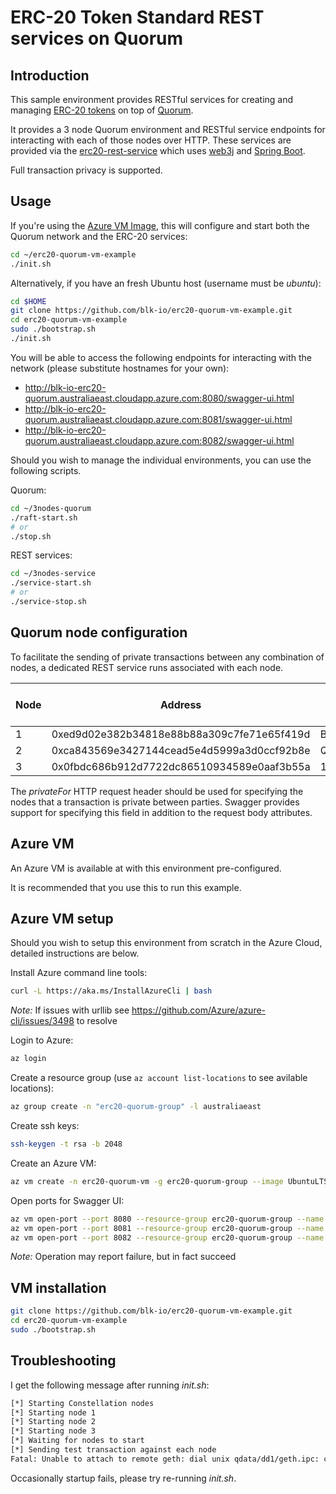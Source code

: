 # ERC-20 Token Standard REST services on Quorum

## Introduction

This sample environment provides RESTful services for creating and managing
[ERC-20 tokens](https://github.com/ethereum/EIPs/issues/20) on top of 
[Quorum](https://github.com/jpmorganchase/quorum). 

It provides a 3 node Quorum environment and RESTful service endpoints for 
interacting with each of those nodes over HTTP. These services are provided 
via the [erc20-rest-service](https://github.com/blk-io/erc20-rest-service)
which uses [web3j](https://web3j.io) and 
[Spring Boot](https://projects.spring.io/spring-boot/).

Full transaction privacy is supported.


## Usage

If you're using the [Azure VM Image](), this will configure and start both the Quorum network and the ERC-20 services:

```bash
cd ~/erc20-quorum-vm-example
./init.sh
```

Alternatively, if you have an fresh Ubuntu host (username must be *ubuntu*):

```bash
cd $HOME
git clone https://github.com/blk-io/erc20-quorum-vm-example.git
cd erc20-quorum-vm-example
sudo ./bootstrap.sh
./init.sh
```

You will be able to access the following endpoints for interacting with 
the network (please substitute hostnames for your own):

* http://blk-io-erc20-quorum.australiaeast.cloudapp.azure.com:8080/swagger-ui.html
* http://blk-io-erc20-quorum.australiaeast.cloudapp.azure.com:8081/swagger-ui.html
* http://blk-io-erc20-quorum.australiaeast.cloudapp.azure.com:8082/swagger-ui.html

Should you wish to manage the individual environments, you can use 
the following scripts.

Quorum:

```bash
cd ~/3nodes-quorum
./raft-start.sh
# or
./stop.sh
```

REST services:

```bash
cd ~/3nodes-service
./service-start.sh
# or
./service-stop.sh
```


## Quorum node configuration

To facilitate the sending of private transactions between any 
combination of nodes, a dedicated REST service runs associated with each 
node.

| Node | Address                                    | Enclave Key                                  | Quorum Node Port | REST Service Port |
|------|--------------------------------------------|----------------------------------------------|------------------|-------------------|
| 1    | 0xed9d02e382b34818e88b88a309c7fe71e65f419d | BULeR8JyUWhiuuCMU/HLA0Q5pzkYT+cHII3ZKBey3Bo= | 22000            | 8080              |
| 2    | 0xca843569e3427144cead5e4d5999a3d0ccf92b8e | QfeDAys9MPDs2XHExtc84jKGHxZg/aj52DTh0vtA3Xc= | 22001            | 8081              |
| 3    | 0x0fbdc686b912d7722dc86510934589e0aaf3b55a | 1iTZde/ndBHvzhcl7V68x44Vx7pl8nwx9LqnM/AfJUg= | 22002            | 8082              |

The *privateFor* HTTP request header should be used for specifying the
nodes that a transaction is private between parties. Swagger provides 
support for specifying this field in addition to the request body 
attributes.


## Azure VM

An Azure VM is available at **<insert link here>** with this environment 
pre-configured.

It is recommended that you use this to run this example.


## Azure VM setup

Should you wish to setup this environment from scratch in the Azure Cloud, 
detailed instructions are below.


Install Azure command line tools:

```bash
curl -L https://aka.ms/InstallAzureCli | bash
```

*Note:* If issues with urllib see https://github.com/Azure/azure-cli/issues/3498 to resolve

Login to Azure:

```bash
az login
```
Create a resource group (use `az account list-locations` to see avilable locations):

```bash
az group create -n "erc20-quorum-group" -l australiaeast
```

Create ssh keys:

```bash
ssh-keygen -t rsa -b 2048 
```

Create an Azure VM:

```bash
az vm create -n erc20-quorum-vm -g erc20-quorum-group --image UbuntuLTS --size Standard_DS1_v2 --public-ip-address-dns-name erc20-quorum --admin-username ubuntu --ssh-key-value ~/.ssh/azure_rsa.pub
```

Open ports for Swagger UI:

```bash
az vm open-port --port 8080 --resource-group erc20-quorum-group --name erc20-quorum-vm --priority 900
az vm open-port --port 8081 --resource-group erc20-quorum-group --name erc20-quorum-vm --priority 901
az vm open-port --port 8082 --resource-group erc20-quorum-group --name erc20-quorum-vm --priority 902
```

*Note:* Operation may report failure, but in fact succeed


## VM installation

```bash
git clone https://github.com/blk-io/erc20-quorum-vm-example.git
cd erc20-quorum-vm-example
sudo ./bootstrap.sh
```

## Troubleshooting

I get the following message after running *init.sh*:

```bash
[*] Starting Constellation nodes
[*] Starting node 1
[*] Starting node 2
[*] Starting node 3
[*] Waiting for nodes to start
[*] Sending test transaction against each node
Fatal: Unable to attach to remote geth: dial unix qdata/dd1/geth.ipc: connect: no such file or directory
```

Occasionally startup fails, please try re-running *init.sh*.

